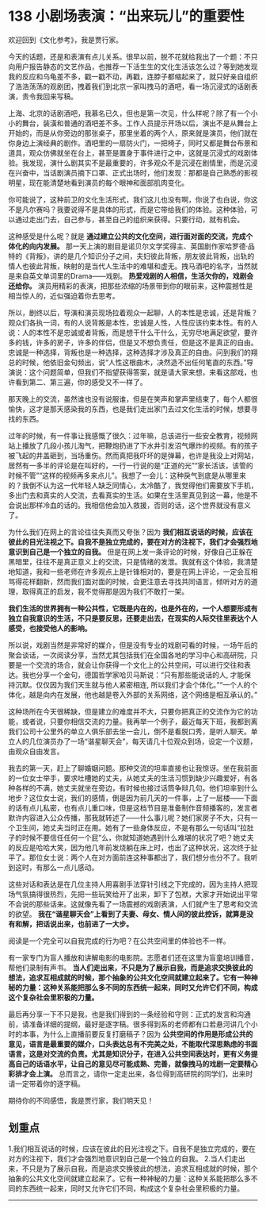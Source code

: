 # 138 小剧场表演：“出来玩儿”的重要性

欢迎回到《文化参考》，我是贾行家。

今天的话题，还是和表演有点儿关系。很早以前，脱不花就给我出了一个题：不只向用户报告静态的文艺作品，也推荐一下活生生的文化生活该怎么过？等到她发现我的反应和乌龟差不多，戳一戳不动，再戳，连脖子都缩起来了，就只好亲自组织了浩浩荡荡的观剧团，拽着我们到北京一家叫拽马的酒吧，看一场沉浸式的话剧表演，责令我回来写稿。

上海、北京的话剧酒吧，我慕名已久，但也是第一次见，什么样呢？除了有一个小小的舞台，装潢和普通的酒吧差不多。工作人员提示开场以后，演出不是从舞台上开始的，而是从你旁边的那张桌子，那里坐着的两个人，原来就是演员，他们就在你身边上演经典的剧作。酒吧里的一扇防火门，一把椅子，同时又都是舞台布景和道具，观众仿佛就坐在台上，甚至是置身于事件进行之中，这就是沉浸式的戏剧体验。我发现，演什么剧其实不是最重要的，许多观众不是沉浸在剧情里，而是沉浸在兴奋中，当话剧演员摘下口罩、正式出场时，他们发现：那都是自己熟悉的影视明星，现在能清楚地看到演员的每个眼神和面部肌肉变化。

你可能说了，这种前卫的文化生活形式，我们这儿也没有啊，你说了也白说，你这不是凡尔赛吗？我要说得不是具体的形式，而是它带给我们的体验。这种体验，可以通过走出门去，自己参与，甚至自己的组织来获得。只要行动，就有机会。

这种感受是什么呢？就是 **通过建立公共的文化空间，进行面对面的交流，完成个体化的向内发展。** 那一天上演的剧目是诺贝尔文学奖得主、英国剧作家哈罗德·品特的《背叛》，讲的是几个知识分子之间，夫妇彼此背叛，朋友彼此背叛，出轨的情人也彼此背叛，映射的是当代人生活中的难堪和虚无。拽马酒吧的名字，当然就是来自英文单词里的Drama——戏剧。 **热爱戏剧的人相信，生活欠你的，戏剧会还给你。** 演员用精彩的表演，把那些浓缩的场景带到你的眼前来，这种震撼性是相当惊人的，近似强迫着你去思考。

所以，剧终以后，导演和演员现场拉着观众一起聊，人的本性是忠诚，还是背叛？观众们各执一词，有的人说背叛是本性，忠诚是人性，人性应该约束本性。有的人说：人的本性不是忠诚或者背叛，而是想干什么干什么，无穷尽地满足欲望，要许多的钱，许多的房子，许多的伴侣，但是又不想负责任，但是这不是真正的自由。忠诚是一种选择，背叛也是一种选择，这种选择才涉及真正的自由。问到我们的翔总的时候，他依旧金句频出，说“人性这根曲木，决然造不出任何笔直的东西。”导演说：这个问题简单，但我们不指望获得答案，就是请大家来想，来看这部戏，也许看到第二、第三遍，你的感受又不一样了。

那天晚上的交流，虽然谁也没有说服谁，但是在笑声和掌声里结束了，每个人都很愉快，这才是那天感染我的东西，也是我们走出家门去过文化生活的时候，想要寻找的东西。

过年的时候，有一件事让我感慨了很久：过年嘛，总该进行一些安全教育，视频网站上播放了几段小孩儿淘气，把鞭炮扔进了下水井引发沼气爆炸的视频。有的孩子被飞起的井盖砸到，当场重伤。然而真把我吓坏的是弹幕，也许是我没上对网站，居然有一多半的评论是在叫好的，一行一行说的是“正道的光”“家长活该，该管的时候不管”“这样的视频再多来点儿”。我想了一会儿：这种戾气到底是从哪里来的？我倒不认为这一代年轻人缺乏同情心，太冷酷了，我觉得他们需要放下手机，多出门去和真实的人交流，去看真实的生活。如果在生活里真见到这一幕，他是不会说出那样冷血的话的。我相信他会加入救援，否则的话，这个世界就没有意义了。

为什么我们在网上的言论往往失真而又夸张？因为 **我们相互说话的时候，应该在彼此的目光注视之下。自我不是独立完成的，要在对方的注视下，我们才会强烈地意识到自己是一个独立的自我。** 但是在网上发一条评论的时候，好像自己正躲在黑暗里，往往不是真正意义上的交流，只是情绪的发泄。我就有这个体验，我清楚地知道，我和一些老师在许多观点上是针锋相对的，要是在网上评论，一定会互相骂得花样翻新，然而我们面对面的时候，会更注意去寻找共同语言，倾听对方的道理，取得真正的启发，我不觉得那是因为我们不敢打一架。

 **我们生活的世界拥有一种公共性，它既是内在的，也是外在的，一个人想要形成有独立自我意识的生活，不只是要反思，还要走出去，在现实的人际交往里表达个人感受，也接受他人的影响。**

所以说，戏剧当然是非常好的媒介，但是没有专业的戏剧可看的时候，一场午后的聚会谈话，一次阅读分享，当然尤其包括我们在全国各地的学习中心和高研院，只要是一个交流的场合，就会让你获得一个文化上的公共空间，可以进行交往和表达。我也分享一个金句，德国哲学家哈贝马斯说：“只有那些能说话的人, 才能保持沉默。仅仅因为我们天生就与他人紧密相连, 所以我们才会个体化。”“一个人的个体化，越是向内在发展，他也越是卷入外部的关系网络，这个网络是相互承认的。”

这种场所在今天很稀缺，但是建立的难度并不大，只要你把真正的交流作为它的功能，或者说，只要你相信交流的力量。我再举一个例子，最近每天下班，我都到离我们公司十公里外的单立人俱乐部去坐一会儿，倒不是看脱口秀，是听人聊天。单立人的几位演员办了一场“谐星聊天会”，每天请几十位观众到场，设定一个议题，由观众自由发言。

我去的第一天，赶上了聊婚姻问题。那种交流的坦率直接也让我惊讶。坐在我前面的一位女士举手，要求吐槽她的丈夫，从她丈夫的生活习惯到缺少兴趣爱好，有各种各样的不满，她丈夫就坐在旁边，有时候也接过话筒争辩几句。他们坦率到什么地步？这位女士说，我们的感情，倒是因为前几天的一件事，上了一层楼——下面的话有点儿私密，也有点儿重口味，但是这档节目是准备制作音频播客的，发言者默许内容进入公众传播，那我就转述了——什么事儿呢？她们家房子不大，只有一个卫生间，她丈夫当时正在用。她有了一些身体反应，不是有那么一句话叫“拉肚子的时候不要信任任何一个屁”么，你就知道她遇到什么难堪的状况了吧？她丈夫的反应是哈哈大笑，因为他几年前发烧躺在床上时，也出了这种状况，这次终于扯平了。那位女士说：两个人在对方面前连这种事都出了，我们想分也分不了。我听到这时，有那么一点儿感动。

这些对话和表达是在几位主持人用喜剧手法穿针引线之下完成的，因为主持人把现场气氛搞得很热烈，先把一些玩笑给开了出来，卸下了包袱，大家才开始说出平常不会说的那些话来。这就像先看了一场震撼的戏剧表演，人们就产生了思考和交流的欲望。 **我在“谐星聊天会”上看到了夫妻、母女、情人间的彼此控诉，就算是没有和解，把话说出来，也前进了一大步。**

阅读是一个完全可以自我完成的行为吧？在公共空间里的体验也不一样。

有一家专门为盲人播放和讲解电影的电影院。志愿者们还在这里为盲童培训播音，帮他们录制有声书。 **当人们走出来，不只是为了展示自我，而是追求交换彼此的想法，追求互相成就的时候，那个抽象的公共文化空间就建立起来了。它有一种神秘的力量：这种关系能把那么多不同的东西统一起来，同时又允许它们不同，构成这个复杂社会里积极的力量。** 

最后再分享一下不只是我，也是我们得到的一条经验和守则：正式的发言和沟通前，请准备详细的提纲，最好是逐字稿。很多得到系的老师都有口若悬河讲几个小时的本事，为什么上直播前要反复打磨稿子？因为 **公共空间的作用是形成公共的意见，语言是最重要的媒介，口头表达总有不完美之处，不能取代深思熟虑的书面语言，这是对交流的负责。尤其是知识分子，在进入公共空间表达时，更有义务提高自己的话语水平，让自己的意见尽可能成熟、完善，就像拽马的戏剧一定要精心彩排才会上演。** 总而言之，请你一定走出来，各位得到高研院的同学们，出来时请一定带着你的逐字稿。

期待你的不同感悟，我是贾行家，我们明天见！

## 划重点

1.我们相互说话的时候，应该在彼此的目光注视之下。自我不是独立完成的，要在对方的注视下，我们才会强烈地意识到自己是一个独立的自我。
2.当人们走出来，不只是为了展示自我，而是追求交换彼此的想法，追求互相成就的时候，那个抽象的公共文化空间就建立起来了。它有一种神秘的力量：这种关系能把那么多不同的东西统一起来，同时又允许它们不同，构成这个复杂社会里积极的力量。

---
